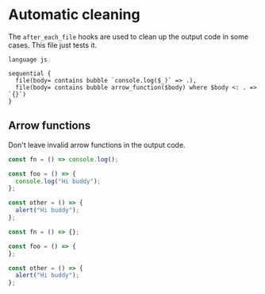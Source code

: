 # Automatic cleaning

The `after_each_file` hooks are used to clean up the output code in some cases. This file just tests it.

```grit
language js

sequential {
  file(body= contains bubble `console.log($_)` => .),
  file(body= contains bubble arrow_function($body) where $body <: . => `{}`)
}
```

## Arrow functions

Don't leave invalid arrow functions in the output code.

```js
const fn = () => console.log();

const foo = () => {
  console.log("Hi buddy");
};

const other = () => {
  alert("Hi buddy");
};
```

```javascript
const fn = () => {};

const foo = () => {
};

const other = () => {
  alert("Hi buddy");
};
```
